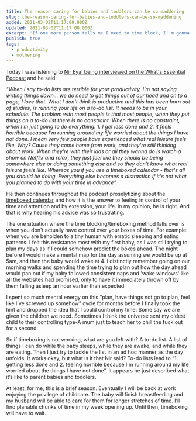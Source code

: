 ```yaml
---
title: The reason caring for babies and toddlers can be so maddening
slug: the-reason-caring-for-babies-and-toddlers-can-be-so-maddening
added: 2021-03-02T11:17:00.000Z
updated: 2021-03-02T11:17:00.000Z
excerpt: 'If one more person tells me I need to time block, I''m gonna scream.'
publish: true
tags:
  - productivity
  - mothering
---
```


Today I was listening to [Nir Eyal being interviewed on the What's Essential Podcast](https://omny.fm/shows/essentialism-with-greg-mckeown/greg-nir-dancing-lanterns-pause) and he said:

*"When I say to-do lists are terrible for your productivity, I'm not saying writing things down... we do need to get things out of our head and on to a page, I love that. What I don't think is productive and this has been born out of studies, is running your life on a to-do list. It needs to be in your schedule. The problem with most people is that most people, when they put things on a to-do list there is no constraint. When there is no constraint, when I'm just going to do everything: 1. I get less done and 2. it feels horrible because I'm running around my life worried about the things I have not done. I mean very few people have experienced what real leisure feels like. Why? Cause they come home from work, and they're still thinking about work. When they're with their kids or all they wanna do is watch a show on Netflix and relax, they just feel like they should be being somewhere else or doing something else and so they don't know what real leisure feels like. Whereas you if you use a timeboxed calendar - that's all you should be doing. Everything else becomes a distraction if it's not what you planned to do with your time in advance".*

He then continues throughout the podcast proselytizing about the [timeboxed calendar](https://hbr.org/2018/12/how-timeboxing-works-and-why-it-will-make-you-more-productive) and how it is the answer to feeling in control of your time and attention and by extension, your life. In my opinion, he is right. And that is why hearing his advice was so frustrating.

The one situation where the time blocking/timeboxing method falls over is when you don't actually have control over your boxes of time. For example: when you are beholden to a tiny human with erratic sleeping and eating patterns. I felt this resistance most with my first baby, as I was still trying to plan my days as if I could somehow predict the boxes ahead. The night before I would make a mental map for the day assuming we would be up at 5am, and then the baby would wake at 4. I distinctly remember going on our morning walks and spending the time trying to plan out how the day ahead would pan out if my baby followed consistent naps and 'wake windows' like all the websites had promised, only to have it immediately thrown off by them falling asleep an hour earlier than expected. 

I spent so much mental energy on this "plan, have things not go to plan, feel like I've screwed up somehow" cycle for months before I finally took the hint and dropped the idea that I could control my time. Some say we are given the children we need. Sometimes I think the universe sent my oldest child to their controlling type-A mum just to teach her to chill the fuck out for a second.

So if timeboxing is not working, what are you left with? A to-do list. A list of things I can do while the baby sleeps, while they are awake, and while they are eating. Then I just try to tackle the list in an ad hoc manner as the day unfolds. It works okay, but what is it that Nir said? To-do lists lead to “1. getting less done and 2. feeling horrible because I'm running around my life worried about the things I have not done”. It appears he just described what it’s like to parent babies and toddlers. 

At least, for me, this is a brief season. Eventually I will be back at work enjoying the privilege of childcare. The baby will finish breastfeeding and my husband will be able to care for them for longer stretches of time. I’ll find planable chunks of time in my week opening up. Until then, timeboxing will have to wait.
